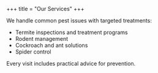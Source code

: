 +++
title = "Our Services"
+++

We handle common pest issues with targeted treatments:

- Termite inspections and treatment programs
- Rodent management
- Cockroach and ant solutions
- Spider control

Every visit includes practical advice for prevention.
